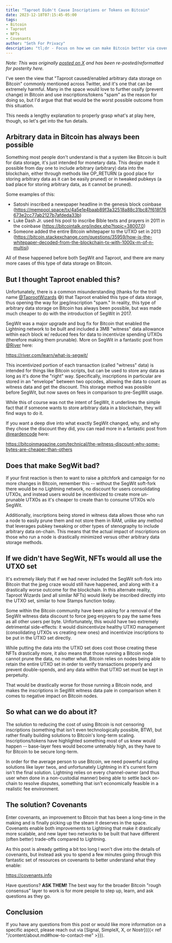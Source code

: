```yaml
---
title: "Taproot Didn't Cause Inscriptions or Tokens on Bitcoin"
date: 2023-12-18T07:15:45-05:00
tags: 
- Bitcoin
- Taproot
- NFTs
- Covenants
author: "Seth For Privacy"
description: "tl;dr - Focus on how we can make Bitcoin better via covenants."
---
```


*Note: This was originally [posted on X](https://twitter.com/sethforprivacy/status/1736715932704063997) and has been re-posted/reformatted for posterity here.*

I've seen the view that "Taproot caused/enabled arbitrary data storage on Bitcoin" commonly mentioned across Twitter, and it's one that can be extremely harmful. Many in the space would love to further ossify (prevent change) in Bitcoin and use inscriptions/tokens "spam" as the reason for doing so, but I'd argue that that would be the worst possible outcome from this situation.

This needs a lengthy explanation to properly grasp what's at play here, though, so let's get into the fun details.

## Arbitrary data in Bitcoin has always been possible

Something most people don't understand is that a system like Bitcoin is built for data storage, it's just intended for monetary data. This design made it possible from day one to include arbitrary (arbitrary) data into the blockchain, either through methods like OP_RETURN (a good place for storing arbitrary data as it can be easily pruned) or in tweaked pubkeys (a bad place for storing arbitrary data, as it cannot be pruned).

Some examples of this:

- Satoshi inscribed a newspaper headline in the genesis block coinbase (https://mempool.space/tx/4a5e1e4baab89f3a32518a88c31bc87f618f76673e2cc77ab2127b7afdeda33b)
- Luke Dash Jr. used his pool to inscribe Bible texts and prayers in 2011 in the coinbase (https://bitcointalk.org/index.php?topic=38007.0)
- Someone added the entire Bitcoin whitepaper to the UTXO set in 2013 (https://bitcoin.stackexchange.com/questions/35959/how-is-the-whitepaper-decoded-from-the-blockchain-tx-with-1000x-m-of-n-multisi)

All of these happened before both SegWit and Taproot, and there are many more cases of this type of data storage on Bitcoin.

## But I thought Taproot enabled this?

Unfortunately, there is a common misunderstanding (thanks for the troll name [@TaprootWizards](https://twitter.com/TaprootWizards) 😅) that Taproot enabled this type of data storage, thus opening the way for jpeg/inscription "spam." In reality, this type of arbitrary data storage on Bitcoin has always been possible, but was made much cheaper to do with the introduction of SegWit in 2017.

SegWit was a major upgrade and bug fix for Bitcoin that enabled the Lightning network to be built and included a 3MB "witness" data allowance within each block w/ reduced fees for data to incentivize spending UTXOs (therefore making them prunable). More on SegWit in a fantastic post from [@River](https://twitter.com/River) here:

<https://river.com/learn/what-is-segwit/>

This incentivized portion of each transaction (called "witness" data) is intended for things like Bitcoin scripts, but can be used to store any data as long as it's done the "right" way. Specifically, inscriptions in particular are stored in an "envelope" between two opcodes, allowing the data to count as witness data and get the discount. This storage method was possible before SegWit, but now saves on fees in comparison to pre-SegWit usage.

While this of course was not the intent of SegWit, it underlines the simple fact that if someone wants to store arbitrary data in a blockchain, they will find ways to do it.

If you want a deep dive into what exactly SegWit changed, why, and why they chose the discount they did, you can read more in a fantastic post from [@reardencode](https://twitter.com/reardencode) here:

<https://bitcoinmagazine.com/technical/the-witness-discount-why-some-bytes-are-cheaper-than-others>

## Does that make SegWit bad?

If your first reaction is then to want to raise a pitchfork and campaign for no more changes in Bitcoin, remember this -- without the SegWit soft-fork there would be no Lightning network, no discount for users consolidating UTXOs, and instead users would be incentivized to create more un-prunable UTXOs as it's cheaper to create than to consume UTXOs w/o SegWit.

Additionally, inscriptions being stored in witness data allows those who run a node to easily prune them and not store them in RAM, unlike any method that leverages pubkey tweaking or other types of stenography to include arbitrary data on-chain. This means that the actual impact of inscriptions on those who run a node is drastically minimized versus other arbitrary data storage methods.

## If we didn't have SegWit, NFTs would all use the UTXO set

It's extremely likely that if we had never included the SegWit soft-fork into Bitcoin that the jpeg craze would still have happened, and along with it a drastically worse outcome for the blockchain. In this alternate reality, Taproot Wizards (and all similar NFTs) would likely be inscribed directly into the UTXO set, similar to how Stamps function today.

Some within the Bitcoin community have been asking for a removal of the SegWit witness data discount to force jpeg enjoyers to pay the same fees as all other users per byte. Unfortunately, this would have two extremely detrimental side-effects: it would disincentivize healthy UTXO management (consolidating UTXOs vs creating new ones) and incentivize inscriptions to be put in the UTXO set directly.

While putting the data into the UTXO set does cost those creating these NFTs drastically more, it also means that those running a Bitcoin node cannot prune the data, no matter what. Bitcoin relies on nodes being able to retain the entire UTXO set in order to verify transactions properly and prevent double-spends, and any data within that UTXO set must be kept in perpetuity.

That would be drastically worse for those running a Bitcoin node, and makes the inscriptions in SegWit witness data pale in comparison when it comes to negative impact on Bitcoin nodes.

## So what can we do about it?

The solution to reducing the cost of using Bitcoin is not censoring inscriptions (something that isn't even technologically possible, BTW), but rather finally building solutions to Bitcoin's long-term scaling. Inscriptions/tokens have highlighted something most of us knew would happen -- base-layer fees would become untenably high, as they have to for Bitcoin to be secure long-term.

In order for the average person to use Bitcoin, we need powerful scaling solutions like layer twos, and unfortunately Lightning in it's current form isn't the final solution. Lightning relies on every channel-owner (and thus user when done in a non-custodial manner) being able to settle back on-chain to resolve disputes, something that isn't economically feasible in a realistic fee environment.

## The solution? Covenants

Enter covenants, an improvement to Bitcoin that has been a long-time in the making and is finally picking up the steam it deserves in the space. Covenants enable both improvements to Lightning that make it drastically more scalable, and new layer two networks to be built that have different (often better) trade-offs compared to Lightning.

As this post is already getting a bit too long I won't dive into the details of covenants, but instead ask you to spend a few minutes going through this fantastic set of resources on covenants to better understand what they enable:

<https://covenants.info>

Have questions? **ASK THEM!** The best way for the broader Bitcoin "rough consensus" layer to work is for more people to step up, learn, and ask questions as they go.

## Conclusion

If you have any questions from this post or would like more information on a specific aspect, please reach out via [Signal, SimpleX, X, or Nostr]({{< ref "/content/about.md#how-to-contact-me" >}}).
